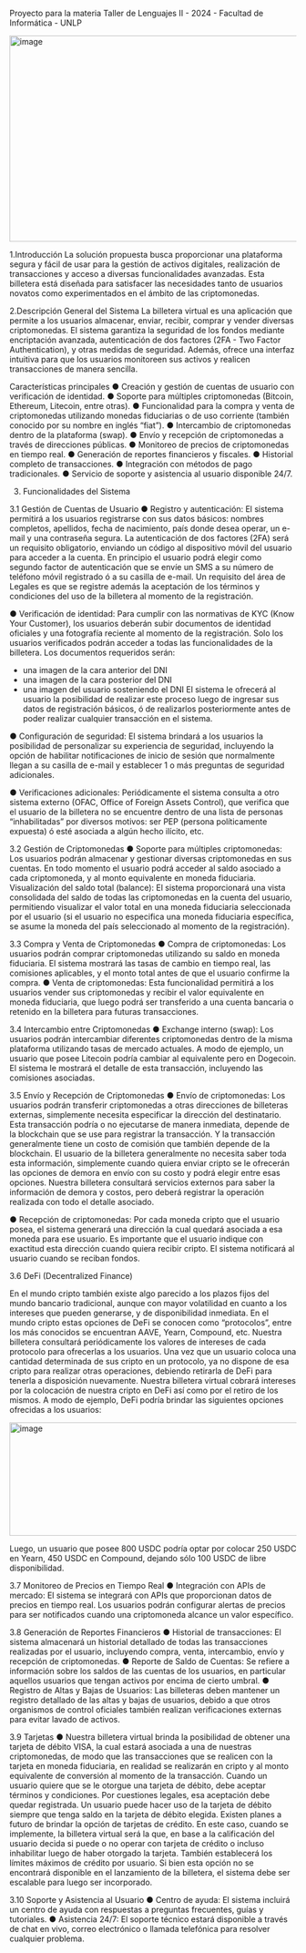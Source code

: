 Proyecto para la materia Taller de Lenguajes II - 2024 - Facultad de Informática - UNLP

<img width="613" height="362" alt="image" src="https://github.com/user-attachments/assets/b985353e-8985-44c0-9af2-07143abb05e9" />

1.Introducción
La solución propuesta busca proporcionar una plataforma segura y fácil de usar para la gestión de activos digitales, realización de transacciones y acceso a diversas funcionalidades avanzadas. Esta billetera está diseñada para satisfacer las necesidades tanto de usuarios novatos como experimentados en el ámbito de las criptomonedas.

2.Descripción General del Sistema
La billetera virtual es una aplicación que permite a los usuarios almacenar, enviar, recibir, comprar y vender diversas criptomonedas. El sistema garantiza la seguridad de los fondos mediante encriptación avanzada, autenticación de dos factores (2FA - Two Factor Authentication), y otras medidas de seguridad. Además, ofrece una interfaz intuitiva para que los usuarios monitoreen sus activos y realicen transacciones de manera sencilla.

Características principales
● Creación y gestión de cuentas de usuario con verificación de identidad.
● Soporte para múltiples criptomonedas (Bitcoin, Ethereum, Litecoin, entre otras).
● Funcionalidad para la compra y venta de criptomonedas utilizando monedas fiduciarias
o de uso corriente (también conocido por su nombre en inglés “fiat”).
● Intercambio de criptomonedas dentro de la plataforma (swap).
● Envío y recepción de criptomonedas a través de direcciones públicas.
● Monitoreo de precios de criptomonedas en tiempo real.
● Generación de reportes financieros y fiscales.
● Historial completo de transacciones.
● Integración con métodos de pago tradicionales.
● Servicio de soporte y asistencia al usuario disponible 24/7.

3. Funcionalidades del Sistema
   
3.1 Gestión de Cuentas de Usuario
● Registro y autenticación: El sistema permitirá a los usuarios registrarse con sus datos básicos: nombres completos, apellidos, fecha de nacimiento, país donde desea operar, un e-mail y una contraseña segura. La autenticación de dos factores (2FA) será un requisito obligatorio, enviando un código al dispositivo móvil del usuario para acceder a la cuenta. En
principio el usuario podrá elegir como segundo factor de autenticación que se envíe un SMS a su número de teléfono móvil registrado ó a su casilla de e-mail.
Un requisito del área de Legales es que se registre además la aceptación de los términos y condiciones del uso de la billetera al momento de la registración.

● Verificación de identidad: Para cumplir con las normativas de KYC (Know Your Customer), los usuarios deberán subir documentos de identidad oficiales y una fotografía reciente al momento de la registración. Solo los usuarios verificados podrán acceder a todas las funcionalidades de la billetera. Los documentos requeridos serán:
- una imagen de la cara anterior del DNI
- una imagen de la cara posterior del DNI
- una imagen del usuario sosteniendo el DNI
El sistema le ofrecerá al usuario la posibilidad de realizar este proceso luego de ingresar sus datos de registración básicos, ó de realizarlos posteriormente antes de poder realizar cualquier transacción en el sistema.

● Configuración de seguridad: El sistema brindará a los usuarios la posibilidad de personalizar su experiencia de seguridad, incluyendo la opción de habilitar notificaciones de inicio de sesión que normalmente llegan a su casilla de e-mail y establecer 1 o más preguntas de seguridad adicionales.

● Verificaciones adicionales: Periódicamente el sistema consulta a otro sistema externo (OFAC, Office of Foreign Assets Control), que verifica que el usuario de la billetera no se encuentre dentro de una lista de personas “inhabilitadas” por diversos motivos: ser PEP (persona políticamente expuesta) ó esté asociada a algún hecho ilícito, etc.

3.2 Gestión de Criptomonedas
● Soporte para múltiples criptomonedas: Los usuarios podrán almacenar y gestionar diversas criptomonedas en sus cuentas. En todo momento el usuario podrá acceder al saldo asociado a cada criptomoneda, y al monto equivalente en moneda fiduciaria.
Visualización del saldo total (balance): El sistema proporcionará una vista consolidada del saldo de todas las criptomonedas en la cuenta del usuario, permitiendo visualizar el valor total en una moneda fiduciaria seleccionada por el usuario (si el usuario no especifica una moneda fiduciaria específica, se asume la moneda del país seleccionado al momento de la
registración).

3.3 Compra y Venta de Criptomonedas
● Compra de criptomonedas: Los usuarios podrán comprar criptomonedas utilizando su saldo en moneda fiduciaria. El sistema mostrará las tasas de cambio en tiempo real, las comisiones aplicables, y el monto total antes de que el usuario confirme la compra.
● Venta de criptomonedas: Esta funcionalidad permitirá a los usuarios vender sus criptomonedas y recibir el valor equivalente en moneda fiduciaria, que luego podrá ser transferido a una cuenta bancaria o retenido en la billetera para futuras transacciones.

3.4 Intercambio entre Criptomonedas
● Exchange interno (swap): Los usuarios podrán intercambiar diferentes criptomonedas dentro de la misma plataforma utilizando tasas de mercado actuales. A modo de ejemplo, un usuario que posee Litecoin podría cambiar al equivalente pero en Dogecoin. El sistema le mostrará el detalle de esta transacción, incluyendo las comisiones asociadas.

3.5 Envío y Recepción de Criptomonedas
● Envío de criptomonedas: Los usuarios podrán transferir criptomonedas a otras direcciones de billeteras externas, simplemente necesita especificar la dirección del destinatario. Esta transacción podría o no ejecutarse de manera inmediata, depende de la blockchain que se use para registrar la transacción. Y la transacción generalmente tiene un costo de comisión que también depende de la blockchain. El usuario de la billetera generalmente no necesita saber toda esta información, simplemente cuando quiera enviar cripto se le ofrecerán las opciones de demora en envío con su costo y podrá elegir entre esas opciones.
Nuestra billetera consultará servicios externos para saber la información de demora y costos, pero deberá registrar la operación realizada con todo el detalle asociado.

● Recepción de criptomonedas:
Por cada moneda cripto que el usuario posea, el sistema generará una dirección la cual quedará asociada a esa moneda para ese usuario. Es importante que el usuario indique con exactitud esta dirección cuando quiera recibir cripto. El sistema notificará al usuario cuando se reciban fondos.

3.6 DeFi (Decentralized Finance)

En el mundo cripto también existe algo parecido a los plazos fijos del mundo bancario tradicional, aunque con mayor volatilidad en cuanto a los intereses que pueden generarse, y de disponibilidad inmediata. En el mundo cripto estas opciones de DeFi se conocen como “protocolos”, entre los más conocidos se encuentran AAVE, Yearn, Compound, etc. Nuestra billetera consultará periódicamente los valores de intereses de cada protocolo para ofrecerlas a los usuarios. Una vez que un usuario coloca una cantidad determinada de sus cripto en un protocolo, ya no dispone de esa cripto para realizar otras operaciones,
debiendo retirarla de DeFi para tenerla a disposición nuevamente.
Nuestra billetera virtual cobrará intereses por la colocación de nuestra cripto en DeFi así como por el retiro de los mismos.
A modo de ejemplo, DeFi podría brindar las siguientes opciones ofrecidas a los usuarios:

<img width="611" height="199" alt="image" src="https://github.com/user-attachments/assets/246b6e1d-074c-4967-a101-978759273d6c" />

Luego, un usuario que posee 800 USDC podría optar por colocar 250 USDC en Yearn, 450 USDC en Compound, dejando sólo 100 USDC de libre disponibilidad.

3.7 Monitoreo de Precios en Tiempo Real
● Integración con APIs de mercado: El sistema se integrará con APIs que proporcionan datos de precios en tiempo real. Los usuarios podrán configurar alertas de precios para ser notificados cuando una criptomoneda alcance un valor específico.

3.8 Generación de Reportes Financieros
● Historial de transacciones: El sistema almacenará un historial detallado de todas las transacciones realizadas por el usuario, incluyendo compra, venta, intercambio, envío y recepción de criptomonedas.
● Reporte de Saldo de Cuentas: Se refiere a información sobre los saldos de las cuentas de los usuarios, en particular aquellos usuarios que tengan activos por encima de cierto umbral.
● Registro de Altas y Bajas de Usuarios: Las billeteras deben mantener un registro detallado de las altas y bajas de usuarios, debido a que otros organismos de control oficiales también realizan verificaciones externas para evitar lavado de activos.

3.9 Tarjetas
● Nuestra billetera virtual brinda la posibilidad de obtener una tarjeta de débito VISA, la cual estará asociada a una de nuestras criptomonedas, de modo que las transacciones que se realicen con la tarjeta en moneda fiduciaria, en realidad se realizarán en cripto y al monto equivalente de conversión al momento de la transacción.
Cuando un usuario quiere que se le otorgue una tarjeta de débito, debe aceptar términos y condiciones. Por cuestiones legales, esa aceptación debe quedar registrada. 
Un usuario puede hacer uso de la tarjeta de débito siempre que tenga saldo en la tarjeta de débito elegida.
Existen planes a futuro de brindar la opción de tarjetas de crédito. En este caso, cuando se implemente, la billetera virtual será la que, en base a la calificación del usuario decida si puede o no operar con tarjeta de crédito o incluso inhabilitar luego de haber otorgado la tarjeta. También establecerá los límites máximos de crédito por usuario. Si bien esta opción no se encontrará disponible en el lanzamiento de la billetera, el sistema debe ser escalable para luego ser incorporado.

3.10 Soporte y Asistencia al Usuario
● Centro de ayuda: El sistema incluirá un centro de ayuda con respuestas a preguntas frecuentes, guías y tutoriales.
● Asistencia 24/7: El soporte técnico estará disponible a través de chat en vivo, correo electrónico o llamada telefónica para resolver cualquier problema.
